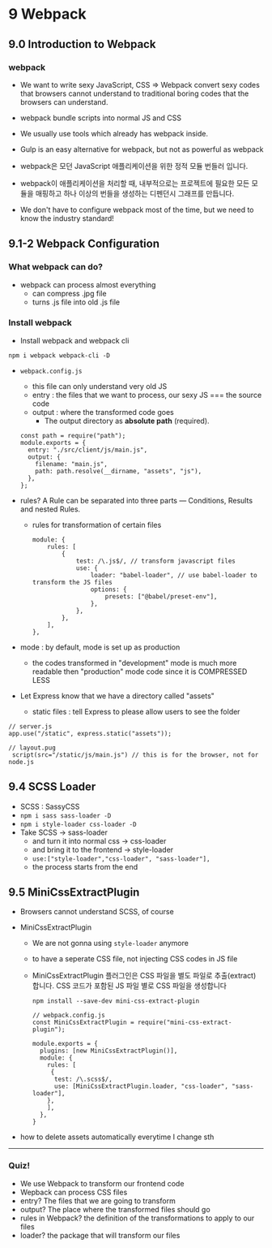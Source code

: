 # 9 Webpack

## 9.0 Introduction to Webpack

### webpack

- We want to write sexy JavaScript, CSS => Webpack convert sexy codes that browsers cannot understand to traditional boring codes that the browsers can understand.
- webpack bundle scripts into normal JS and CSS
- We usually use tools which already has webpack inside.
- Gulp is an easy alternative for webpack, but not as powerful as webpack

- webpack은 모던 JavaScript 애플리케이션을 위한 정적 모듈 번들러 입니다.
- webpack이 애플리케이션을 처리할 때, 내부적으로는 프로젝트에 필요한 모든 모듈을 매핑하고 하나 이상의 번들을 생성하는 디펜던시 그래프를 만듭니다.
- We don't have to configure webpack most of the time, but we need to know the industry standard!

## 9.1-2 Webpack Configuration

### What webpack can do?

- webpack can process almost everything
  - can compress .jpg file
  - turns .js file into old .js file

### Install webpack

- Install webpack and webpack cli

```
npm i webpack webpack-cli -D
```

- `webpack.config.js`

  - this file can only understand very old JS
  - entry : the files that we want to process, our sexy JS === the source code
  - output : where the transformed code goes
    - The output directory as **absolute path** (required).

  ```
  const path = require("path");
  module.exports = {
   	entry: "./src/client/js/main.js",
    output: {
      filename: "main.js",
      path: path.resolve(__dirname, "assets", "js"),
    },
  };
  ```

- rules? A Rule can be separated into three parts — Conditions, Results and nested Rules.

  - rules for transformation of certain files
    ```
    module: {
    	rules: [
    		{
    			test: /\.js$/, // transform javascript files
    			use: {
    				loader: "babel-loader", // use babel-loader to transform the JS files
    				options: {
    					presets: ["@babel/preset-env"],
    				},
    			},
    		},
    	],
    },
    ```

- mode : by default, mode is set up as production

  - the codes transformed in "development" mode is much more readable then "production" mode code since it is COMPRESSED LESS

- Let Express know that we have a directory called "assets"
  - static files : tell Express to please allow users to see the folder

```
// server.js
app.use("/static", express.static("assets"));

// layout.pug
 script(src="/static/js/main.js") // this is for the browser, not for node.js
```

## 9.4 SCSS Loader

- SCSS : SassyCSS
- `npm i sass sass-loader -D`
- `npm i style-loader css-loader -D`
- Take SCSS -> sass-loader
  - and turn it into normal css -> css-loader
  - and bring it to the frontend -> style-loader
  - `use:["style-loader","css-loader", "sass-loader"],`
  - the process starts from the end

## 9.5 MiniCssExtractPlugin

- Browsers cannot understand SCSS, of course
- MiniCssExtractPlugin

  - We are not gonna using `style-loader` anymore
  - to have a seperate CSS file, not injecting CSS codes in JS file
  - MiniCssExtractPlugin 플러그인은 CSS 파일을 별도 파일로 추출(extract) 합니다. CSS 코드가 포함된 JS 파일 별로 CSS 파일을 생성합니다

    ```
    npm install --save-dev mini-css-extract-plugin

    // webpack.config.js
    const MiniCssExtractPlugin = require("mini-css-extract-plugin");

    module.exports = {
      plugins: [new MiniCssExtractPlugin()],
      module: {
        rules: [
         {
          test: /\.scss$/,
          use: [MiniCssExtractPlugin.loader, "css-loader", "sass-loader"],
        },
        ],
      },
    }
    ```

- how to delete assets automatically everytime I change sth

---

### Quiz!

- We use Webpack to transform our frontend code
- Wepback can process CSS files
- entry? The files that we are going to transform
- output? The place where the transformed files should go
- rules in Webpack? the definition of the transformations to apply to our files
- loader? the package that will transform our files
